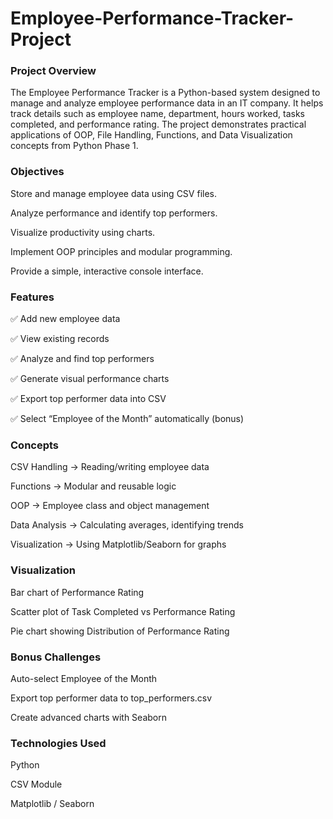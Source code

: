 # Employee-Performance-Tracker-Project

### Project Overview

The Employee Performance Tracker is a Python-based system designed to manage and analyze employee performance data in an IT company.
It helps track details such as employee name, department, hours worked, tasks completed, and performance rating.
The project demonstrates practical applications of OOP, File Handling, Functions, and Data Visualization concepts from Python Phase 1.

### Objectives

Store and manage employee data using CSV files.

Analyze performance and identify top performers.

Visualize productivity using charts.

Implement OOP principles and modular programming.

Provide a simple, interactive console interface.

### Features

✅ Add new employee data

✅ View existing records

✅ Analyze and find top performers

✅ Generate visual performance charts

✅ Export top performer data into CSV

✅ Select “Employee of the Month” automatically (bonus)

### Concepts 

CSV Handling → Reading/writing employee data

Functions → Modular and reusable logic

OOP → Employee class and object management

Data Analysis → Calculating averages, identifying trends

Visualization → Using Matplotlib/Seaborn for graphs

### Visualization 

Bar chart of Performance Rating

Scatter plot of Task Completed vs Performance Rating

Pie chart showing Distribution of Performance Rating

### Bonus Challenges

Auto-select Employee of the Month

Export top performer data to top_performers.csv

Create advanced charts with Seaborn

### Technologies Used

Python

CSV Module

Matplotlib / Seaborn
